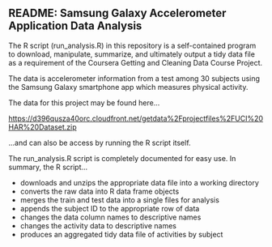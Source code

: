 ## README: Samsung Galaxy Accelerometer Application Data Analysis

The R script (run_analysis.R) in this repository is a self-contained program to download, manipulate, summarize, and ultimately output a tidy data 
file as a requirement of the Coursera Getting and Cleaning Data Course Project.

The data is accelerometer information from a test among 30 subjects using the Samsung Galaxy smartphone app which measures physical
activity.  

The data for this project may be found here...

https://d396qusza40orc.cloudfront.net/getdata%2Fprojectfiles%2FUCI%20HAR%20Dataset.zip

...and can also be access by running the R script itself.

The run_analysis.R script is completely documented for easy use.  In summary, the R script...
 
   - downloads and unzips the appropriate data file into a working directory
   - converts the raw data into R data frame objects
   - merges the train and test data into a single files for analysis
   - appends the subject ID to the appropriate row of data
   - changes the data column names to descriptive names
   - changes the activity data to descriptive names
   - produces an aggregated tidy data file of activities by subject
